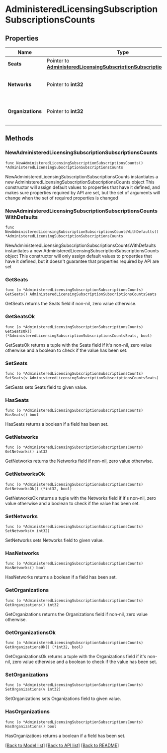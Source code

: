 # AdministeredLicensingSubscriptionSubscriptionsCounts

## Properties

Name | Type | Description | Notes
------------ | ------------- | ------------- | -------------
**Seats** | Pointer to [**AdministeredLicensingSubscriptionSubscriptionsCountsSeats**](AdministeredLicensingSubscriptionSubscriptionsCountsSeats.md) |  | [optional] 
**Networks** | Pointer to **int32** | Number of networks bound to this subscription | [optional] 
**Organizations** | Pointer to **int32** | Number of organizations bound to this subscription | [optional] 

## Methods

### NewAdministeredLicensingSubscriptionSubscriptionsCounts

`func NewAdministeredLicensingSubscriptionSubscriptionsCounts() *AdministeredLicensingSubscriptionSubscriptionsCounts`

NewAdministeredLicensingSubscriptionSubscriptionsCounts instantiates a new AdministeredLicensingSubscriptionSubscriptionsCounts object
This constructor will assign default values to properties that have it defined,
and makes sure properties required by API are set, but the set of arguments
will change when the set of required properties is changed

### NewAdministeredLicensingSubscriptionSubscriptionsCountsWithDefaults

`func NewAdministeredLicensingSubscriptionSubscriptionsCountsWithDefaults() *AdministeredLicensingSubscriptionSubscriptionsCounts`

NewAdministeredLicensingSubscriptionSubscriptionsCountsWithDefaults instantiates a new AdministeredLicensingSubscriptionSubscriptionsCounts object
This constructor will only assign default values to properties that have it defined,
but it doesn't guarantee that properties required by API are set

### GetSeats

`func (o *AdministeredLicensingSubscriptionSubscriptionsCounts) GetSeats() AdministeredLicensingSubscriptionSubscriptionsCountsSeats`

GetSeats returns the Seats field if non-nil, zero value otherwise.

### GetSeatsOk

`func (o *AdministeredLicensingSubscriptionSubscriptionsCounts) GetSeatsOk() (*AdministeredLicensingSubscriptionSubscriptionsCountsSeats, bool)`

GetSeatsOk returns a tuple with the Seats field if it's non-nil, zero value otherwise
and a boolean to check if the value has been set.

### SetSeats

`func (o *AdministeredLicensingSubscriptionSubscriptionsCounts) SetSeats(v AdministeredLicensingSubscriptionSubscriptionsCountsSeats)`

SetSeats sets Seats field to given value.

### HasSeats

`func (o *AdministeredLicensingSubscriptionSubscriptionsCounts) HasSeats() bool`

HasSeats returns a boolean if a field has been set.

### GetNetworks

`func (o *AdministeredLicensingSubscriptionSubscriptionsCounts) GetNetworks() int32`

GetNetworks returns the Networks field if non-nil, zero value otherwise.

### GetNetworksOk

`func (o *AdministeredLicensingSubscriptionSubscriptionsCounts) GetNetworksOk() (*int32, bool)`

GetNetworksOk returns a tuple with the Networks field if it's non-nil, zero value otherwise
and a boolean to check if the value has been set.

### SetNetworks

`func (o *AdministeredLicensingSubscriptionSubscriptionsCounts) SetNetworks(v int32)`

SetNetworks sets Networks field to given value.

### HasNetworks

`func (o *AdministeredLicensingSubscriptionSubscriptionsCounts) HasNetworks() bool`

HasNetworks returns a boolean if a field has been set.

### GetOrganizations

`func (o *AdministeredLicensingSubscriptionSubscriptionsCounts) GetOrganizations() int32`

GetOrganizations returns the Organizations field if non-nil, zero value otherwise.

### GetOrganizationsOk

`func (o *AdministeredLicensingSubscriptionSubscriptionsCounts) GetOrganizationsOk() (*int32, bool)`

GetOrganizationsOk returns a tuple with the Organizations field if it's non-nil, zero value otherwise
and a boolean to check if the value has been set.

### SetOrganizations

`func (o *AdministeredLicensingSubscriptionSubscriptionsCounts) SetOrganizations(v int32)`

SetOrganizations sets Organizations field to given value.

### HasOrganizations

`func (o *AdministeredLicensingSubscriptionSubscriptionsCounts) HasOrganizations() bool`

HasOrganizations returns a boolean if a field has been set.


[[Back to Model list]](../README.md#documentation-for-models) [[Back to API list]](../README.md#documentation-for-api-endpoints) [[Back to README]](../README.md)


